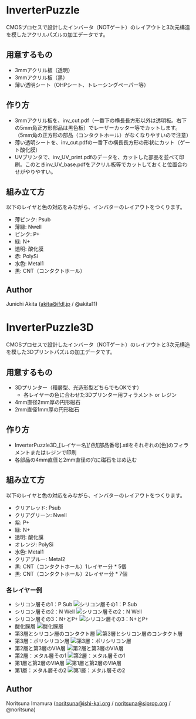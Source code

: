 # InverterPuzzle

CMOSプロセスで設計したインバータ（NOTゲート）のレイアウトと3次元構造を模したアクリルパズルの加工データです。

## 用意するもの
- 3mmアクリル板（透明）
- 3mmアクリル板（黒）
- 薄い透明シート（OHPシート、トレーシングペーパー等）

## 作り方
- 3mmアクリル板を、inv_cut.pdf（一番下の横長長方形以外は透明板。右下の5mm角正方形部品は黒色板）でレーザーカッター等でカットします。（5mm角の正方形の部品（コンタクトホール）がなくなりやすいので注意）
- 薄い透明シートを、inv_cut.pdfの一番下の横長長方形の形状にカット（ゲート酸化膜）
- UVプリンタで、inv_UV_print.pdfのデータを、カットした部品を並べて印刷。このときinv_UV_base.pdfをアクリル板等でカットしておくと位置合わせがやりやすい。

## 組み立て方
以下のレイヤと色の対応をみながら、インバターのレイアウトをつくります。
- 薄ピンク: Psub
- 薄緑: Nwell
- ピンク: P+
- 緑: N+
- 透明: 酸化膜
- 赤: PolySi
- 水色: Metal1
- 黒: CNT（コンタクトホール）

## Author

Junichi Akita (akita@ifdl.jp / @akita11)


# InverterPuzzle3D

CMOSプロセスで設計したインバータ（NOTゲート）のレイアウトと3次元構造を模した3Dプリントパズルの加工データです。

## 用意するもの
- 3Dプリンター（積層型、光造形型どちらでもOKです）
   - 各レイヤーの色に合わせた3Dプリンター用フィラメント or レジン
- 4mm直径2mm厚の円形磁石
- 2mm直径1mm厚の円形磁石

## 作り方
- InverterPuzzle3D_[レイヤー名]_[色]_[部品番号].stlをそれぞれの[色]のフィラメントまたはレジンで印刷
- 各部品の4mm直径と2mm直径の穴に磁石をはめ込む

## 組み立て方
以下のレイヤと色の対応をみながら、インバターのレイアウトをつくります。
- クリアレッド: Psub
- クリアグリーン: Nwell
- 紫: P+
- 緑: N+
- 透明: 酸化膜
- オレンジ: PolySi
- 水色: Metal1
- クリアブルー: Metal2
- 黒: CNT（コンタクトホール）1レイヤー分 * 5個
- 黒: CNT（コンタクトホール）2レイヤー分 * 7個


### 各レイヤー例
- シリコン層その1：P Sub ![シリコン層その1：P Sub](/images/InverterPuzzle3D_P-Sub_ClearRed.jpg)
- シリコン層その2：N Well ![シリコン層その2：N Well](/images/InverterPuzzle3D_N-Well_ClearGreen.jpg)
- シリコン層その3：N+とP+ ![シリコン層その3：N+とP+](/images/InverterPuzzle3D_N-Plus_Yellow-P-Plus_Purple.jpg)
- 酸化膜層 ![酸化膜層](/images/InverterPuzzle3D_GateOxide_Clear.jpg)
- 第3層とシリコン層のコンタクト層 ![第3層とシリコン層のコンタクト層](/images/InverterPuzzle3D_CNT-VIA_Black_2layer-GateOxide_Clear.jpg)
- 第3層：ポリシリコン層 ![第3層：ポリシリコン層](/images/InverterPuzzle3D_POL_Orange.jpg)
- 第2層と第3層のVIA層 ![第2層と第3層のVIA層](/images/InverterPuzzle3D_POL_Orange-CNT-VIA_Black_1layer.jpg)
- 第2層：メタル層その1 ![第2層：メタル層その1](/images/InverterPuzzle3D_ML1_SkyBlue.jpg)
- 第1層と第2層のVIA層 ![第1層と第2層のVIA層](/images/InverterPuzzle3D_ML1_SkyBlue-CNT-VIA_Black_1layer.jpg)
- 第1層：メタル層その2 ![第1層：メタル層その2](/images/InverterPuzzle3D_ML2_ClearBlue.jpg)


## Author

Noritsuna Imamura (noritsuna@ishi-kai.org / noritsuna@siprop.org / @noritsuna)
